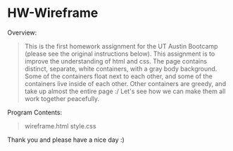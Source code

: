 # HW-Wireframe

Overview:
>This is the first homework assignment for the UT Austin Bootcamp (please see the original instructions below).
>This assignment is to improve the understanding of html and css.
>The page contains distinct, separate, white containers, with a gray body background.
>Some of the containers float next to each other, and some of the containers live inside of each other.
>Other containers are greedy, and take up almost the entire page :/
>Let's see how we can make them all work together peacefully.

Program Contents:
>wireframe.html
>style.css

Thank you and please have a nice day :)
